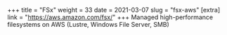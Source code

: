 +++
title = "FSx"
weight = 33
date = 2021-03-07
slug = "fsx-aws"
[extra]
link = "https://aws.amazon.com/fsx/"
+++
Managed high-performance filesystems on AWS (Lustre, Windows File Server, SMB)

